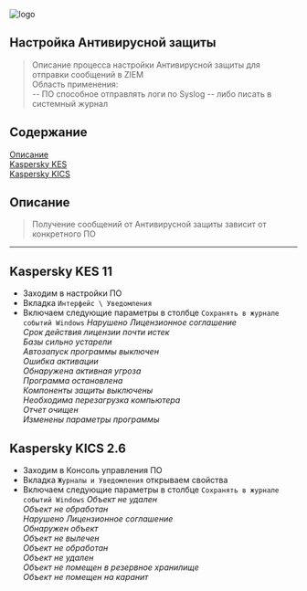 ![logo](/static/images/logo.png)

##  Настройка Антивирусной защиты 
> Описание процесса настройки Антивирусной защиты для отправки сообщений в ZIEM  
> Область применения:  
> -- ПО способное отправлять логи по Syslog 
> -- либо писать в системный журнал  

## Содержание  
[Описание](#menu_info)  
[Kaspersky KES](#menu_kes)  
[Kaspersky KICS](#menu_kics)  

<a name="menu_info"/>  

## Описание  
</a>  

> Получение сообщений от Антивирусной защиты зависит от конкретного ПО

<hr class="pagebreak">

<a name="menu_kes"/>  

## Kaspersky KES 11  
</a>  

- Заходим в настройки ПО
- Вкладка `Интерфейс \ Уведомления` 
- Включаем следующие параметры в столбце `Сохранять в журнале событий Windows`
*Нарушено Лицензионное соглашение*  
*Срок действия лицензии почти истек*  
*Базы сильно устарели*  
*Автозапуск программы выключен*  
*Ошибка активации*  
*Обнаружена активная угроза*  
*Программа остановлена*  
*Компоненты защиты выключены*  
*Необходима перезагрузка компьютера*  
*Отчет очищен*  
*Изменены параметры программы*  

<a name="menu_kics"/>  

## Kaspersky KICS 2.6  
</a>  

- Заходим в Консоль управления ПО
- Вкладка `Журналы и Уведомления` открываем свойства 
- Включаем следующие параметры в столбце `Сохранять в журнале событий Windows`
*Объект не удален*  
*Объект не обработан*  
*Нарушено Лицензионное соглашение*  
*Обнаружен объект*  
*Объект не вылечен*  
*Объект не обработан*  
*Объект не удален*  
*Объект не помещен в резервное хранилище*  
*Объект не помещен на каранит*  
